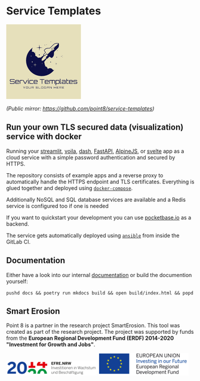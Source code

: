 # Service Templates

![logo.png](logo.png)

_(Public mirror: https://github.com/point8/service-templates)_

## Run your own TLS secured data (visualization) service with docker

Running your [streamlit](https://streamlit.io/), [voila](https://voila.readthedocs.io/en/stable/index.html), [dash](https://dash.plotly.com/), [FastAPI](https://fastapi.tiangolo.com), [AlpineJS](https://alpinejs.dev/), or [svelte](https://svelte.dev) app as a cloud service with a simple password authentication and secured by HTTPS.

The repository consists of example apps and a reverse proxy to automatically handle the HTTPS endpoint and TLS certificates. Everything is glued together and deployed using [`docker-compose`](https://docs.docker.com/compose/).

Additionally NoSQL and SQL database services are available and a Redis service is configured too if one is needed

If you want to quickstart your development you can use [pocketbase.io](https://pocketbase.io/) as a backend.

The service gets automatically deployed using [`ansible`](https://docs.ansible.com/ansible/latest/index.html) from inside the GitLab CI.

## Documentation

Either have a look into our internal [documentation](https://ccauet.point8.work/service-templates) or build the documention yourself:
```
pushd docs && poetry run mkdocs build && open build/index.html && popd
```

## Smart Erosion

Point 8 is a partner in the research project SmartErosion. This tool was created as part of the research project. The project was supported by funds from the __European Regional Development Fund (ERDF) 2014-2020 "Investment for Growth and Jobs"__.

<p float="left">
  <img src="Ziel2NRW_RGB_1809_jpg.jpg" width="48%" />
  <img src="EFRE_Foerderhinweis_englisch_farbig.jpg" width="48%" />
</p>

